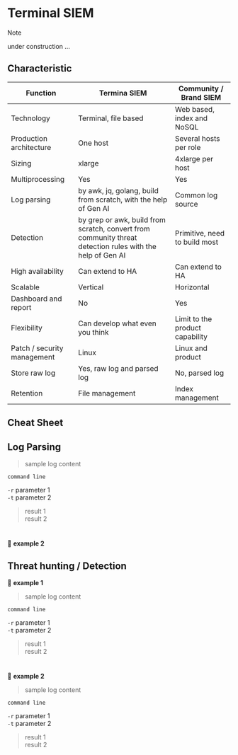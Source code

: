 # **Terminal SIEM**
> [!NOTE]
> under construction ...

## **Characteristic**
Function | Termina SIEM | Community \/ Brand SIEM
--- | --- | ---
Technology | Terminal, file based | Web based, index and NoSQL
Production architecture | One host | Several hosts per role
Sizing | xlarge | 4xlarge per host
Multiprocessing | Yes | Yes
Log parsing | by awk, jq, golang, build from scratch, with the help of Gen AI | Common log source
Detection | by grep or awk, build from scratch, convert from community threat detection rules with the help of Gen AI | Primitive, need to build most
High availability | Can extend to HA | Can extend to HA
Scalable | Vertical | Horizontal
Dashboard and report | No | Yes
Flexibility | Can develop what even you think | Limit to the product capability
Patch / security management | Linux | Linux and product
Store raw log | Yes, raw log and parsed log | No, parsed log
Retention | File management | Index management

## **Cheat Sheet**

## Log Parsing
> sample log content

``` 
command line
```
`-r` parameter 1\
`-t` parameter 2
> result 1\
> result 2
#
:bookmark:  **example 2**

## Threat hunting \/ Detection
:bookmark:  **example 1**

> sample log content

``` 
command line
```
`-r` parameter 1\
`-t` parameter 2
> result 1\
> result 2
#
:bookmark:  **example 2**

> sample log content

``` 
command line
```
`-r` parameter 1\
`-t` parameter 2
> result 1\
> result 2

#
<!-- siem
opensearch
elasticsearch
search
index
security
-->
